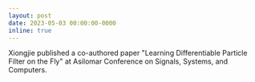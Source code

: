 ```yaml
---
layout: post
date: 2023-05-03 00:00:00-0000
inline: true
---
```


Xiongjie published a co-authored paper "Learning Differentiable Particle Filter on the Fly" at Asilomar Conference on Signals, Systems, and Computers. 

